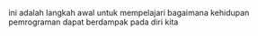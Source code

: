 ini adalah langkah awal untuk mempelajari bagaimana kehidupan pemrograman dapat berdampak pada diri kita 
